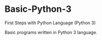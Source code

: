 # Basic-Python-3
First Steps with Python Language (Python 3)

Basic programs written in Python 3 language.
